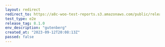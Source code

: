```yaml
---
layout: redirect
redirect_to: https://a8c-woo-test-reports.s3.amazonaws.com/public/release/8.1.0/gutenberg/e2e/index.html
test_type: e2e
release_tag: 8.1.0
env_description: "gutenberg"
created_at: "2023-09-12T20:08:13Z"
passed: false
---
```

